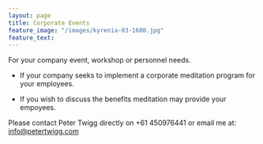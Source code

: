 ```yaml
---
layout: page
title: Corporate Events
feature_image: "/images/kyrenia-03-1600.jpg"
feature_text: 
---
```


For your company event, workshop or personnel needs.

* If your company seeks to implement a corporate meditation program for your employees.

* If you wish to discuss the benefits meditation may provide your empoyees.

Please contact Peter Twigg directly 
on +61 450976441 or email me at: info@petertwigg.com 
